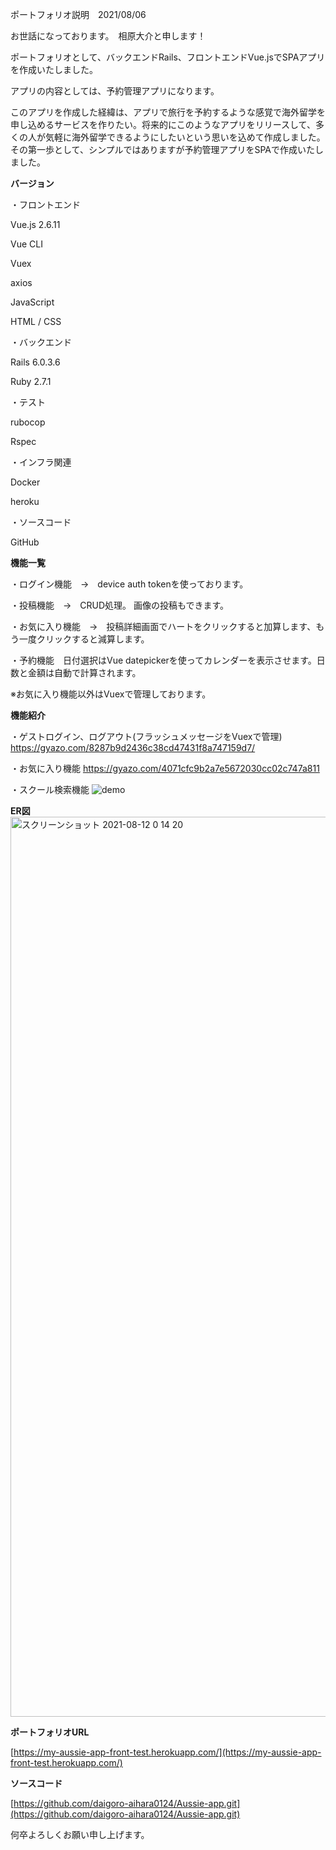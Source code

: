 ポートフォリオ説明　2021/08/06

お世話になっております。　相原大介と申します！

ポートフォリオとして、バックエンドRails、フロントエンドVue.jsでSPAアプリを作成いたしました。


アプリの内容としては、予約管理アプリになります。

このアプリを作成した経緯は、アプリで旅行を予約するような感覚で海外留学を申し込めるサービスを作りたい。将来的にこのようなアプリをリリースして、多くの人が気軽に海外留学できるようにしたいという思いを込めて作成しました。その第一歩として、シンプルではありますが予約管理アプリをSPAで作成いたしました。


**バージョン**


・フロントエンド

  Vue.js 2.6.11

  Vue CLI

  Vuex

  axios

  JavaScript

  HTML / CSS
  


・バックエンド

  Rails 6.0.3.6

  Ruby 2.7.1
  


・テスト

  rubocop

  Rspec
  


・インフラ関連

  Docker

  heroku
  


・ソースコード

  GitHub
  


**機能一覧**

・ログイン機能　→　device auth tokenを使っております。

・投稿機能　→　CRUD処理。 画像の投稿もできます。

・お気に入り機能　→　投稿詳細画面でハートをクリックすると加算します、もう一度クリックすると減算します。

・予約機能　日付選択はVue datepickerを使ってカレンダーを表示させます。日数と金額は自動で計算されます。

※お気に入り機能以外はVuexで管理しております。


**機能紹介**

・ゲストログイン、ログアウト(フラッシュメッセージをVuexで管理)
https://gyazo.com/8287b9d2436c38cd47431f8a747159d7/

・お気に入り機能
https://gyazo.com/4071cfc9b2a7e5672030cc02c747a811

・スクール検索機能
![demo](https://gyazo.com/a90441c384dd267ce6208e2874ec690c/raw)


**ER図**
<img width="1440" alt="スクリーンショット 2021-08-12 0 14 20" src="https://user-images.githubusercontent.com/74578337/129055970-55116ea7-3066-4358-9e98-586b4b3bdda8.png">

**ポートフォリオURL**

[https://my-aussie-app-front-test.herokuapp.com/](https://my-aussie-app-front-test.herokuapp.com/)


**ソースコード**

[https://github.com/daigoro-aihara0124/Aussie-app.git](https://github.com/daigoro-aihara0124/Aussie-app.git)

何卒よろしくお願い申し上げます。
